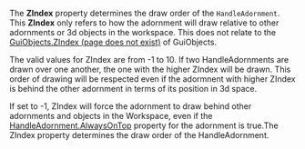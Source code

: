 The **ZIndex** property determines the draw order of the `HandleAdornment`. This **ZIndex** only refers to how the adornment will draw relative to other adornments or 3d objects in the workspace. This does not relate to the [GuiObjects.ZIndex (page does not exist)](https://developer.roblox.com/search#stq=ZIndex%20(page%20does%20not%20exist)) of GuiObjects.

The valid values for ZIndex are from -1 to 10. If two HandleAdornments are drawn over one another, the one with the higher ZIndex will be drawn. This order of drawing will be respected even if the adormnent with higher ZIndex is behind the other adornment in terms of its position in 3d space.

If set to -1, ZIndex will force the adornment to draw behind other adornments and objects in the Workspace, even if the [HandleAdornment.AlwaysOnTop](https://developer.roblox.com/api-reference/property/HandleAdornment/AlwaysOnTop) property for the adornment is true.The ZIndex property determines the draw order of the HandleAdornment.